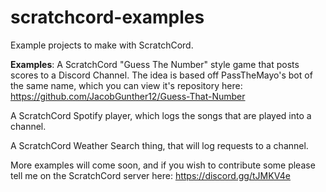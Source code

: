 # scratchcord-examples
Example projects to make with ScratchCord.

**Examples**:
A ScratchCord "Guess The Number" style game that posts scores to a Discord Channel. The idea is based off PassTheMayo's bot of the same name, which you can view it's repository here: https://github.com/JacobGunther12/Guess-That-Number

A ScratchCord Spotify player, which logs the songs that are played into a channel.

A ScratchCord Weather Search thing, that will log requests to a channel.


More examples will come soon, and if you wish to contribute some please tell me on the ScratchCord server here: https://discord.gg/tJMKV4e
